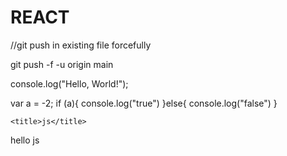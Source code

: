 # REACT

//git push in existing file forcefully

git push -f -u origin main


console.log("Hello, World!");


var a = -2;
if (a){
    console.log("true")
}else{
    console.log("false") 
}


<!DOCTYPE html>
<html>
<head>
	
	<title>js</title>
</head>
<body>
hello js
</body>

<script src="index.js"></script>
</html>
